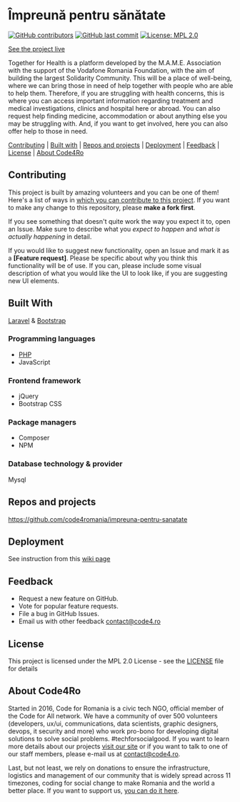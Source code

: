 # Împreună pentru sănătate

[![GitHub contributors](https://img.shields.io/github/contributors/code4romania/impreuna-pentru-sanatate.svg?style=for-the-badge)](https://github.com/code4romania/impreuna-pentru-sanatate/graphs/contributors) [![GitHub last commit](https://img.shields.io/github/last-commit/code4romania/impreuna-pentru-sanatate.svg?style=for-the-badge)](https://github.com/code4romania/impreuna-pentru-sanatate/commits/master) [![License: MPL 2.0](https://img.shields.io/badge/license-MPL%202.0-brightgreen.svg?style=for-the-badge)](https://opensource.org/licenses/MPL-2.0)

[See the project live](https://impreunapentrusanatate.ro/en)

Together for Health is a platform developed by the M.A.M.E. Association with the support of the Vodafone Romania Foundation, with the aim of building the largest Solidarity Community. This will be a place of well-being, where we can bring those in need of help together with people who are able to help them. Therefore, if you are struggling with health concerns, this is where you can access important information regarding treatment and medical investigations, clinics and hospital here or abroad. You can also request help finding medicine, accommodation or about anything else you may be struggling with. And, if you want to get involved, here you can also offer help to those in need.

[Contributing](#contributing) | [Built with](#built-with) | [Repos and projects](#repos-and-projects) | [Deployment](#deployment) | [Feedback](#feedback) | [License](#license) | [About Code4Ro](#about-code4ro)

## Contributing

This project is built by amazing volunteers and you can be one of them! Here's a list of ways in [which you can contribute to this project](.github/CONTRIBUTING.md). If you want to make any change to this repository, please **make a fork first**.

If you see something that doesn't quite work the way you expect it to, open an Issue. Make sure to describe what you _expect to happen_ and _what is actually happening_ in detail.

If you would like to suggest new functionality, open an Issue and mark it as a __[Feature request]__. Please be specific about why you think this functionality will be of use. If you can, please include some visual description of what you would like the UI to look like, if you are suggesting new UI elements. 

## Built With
[Laravel](https://laravel.com) & [Bootstrap](https://getbootstrap.com)
### Programming languages
- [PHP](https://php.com)
- JavaScript
### Frontend framework
- jQuery
- Bootstrap CSS
### Package managers
- Composer
- NPM
### Database technology & provider
Mysql
## Repos and projects
https://github.com/code4romania/impreuna-pentru-sanatate 

## Deployment

See instruction from this [wiki page](https://github.com/code4romania/impreuna-pentru-sanatate/wiki/Local-Development-Environment)

## Feedback

* Request a new feature on GitHub.
* Vote for popular feature requests.
* File a bug in GitHub Issues.
* Email us with other feedback contact@code4.ro

## License

This project is licensed under the MPL 2.0 License - see the [LICENSE](LICENSE) file for details

## About Code4Ro

Started in 2016, Code for Romania is a civic tech NGO, official member of the Code for All network. We have a community of over 500 volunteers (developers, ux/ui, communications, data scientists, graphic designers, devops, it security and more) who work pro-bono for developing digital solutions to solve social problems. #techforsocialgood. If you want to learn more details about our projects [visit our site](https://www.code4.ro/en/) or if you want to talk to one of our staff members, please e-mail us at contact@code4.ro.

Last, but not least, we rely on donations to ensure the infrastructure, logistics and management of our community that is widely spread across 11 timezones, coding for social change to make Romania and the world a better place. If you want to support us, [you can do it here](https://code4.ro/en/donate/).

